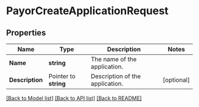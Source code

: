 # PayorCreateApplicationRequest

## Properties

Name | Type | Description | Notes
------------ | ------------- | ------------- | -------------
**Name** | **string** | The name of the application. | 
**Description** | Pointer to **string** | Description of the application. | [optional] 

[[Back to Model list]](../README.md#documentation-for-models) [[Back to API list]](../README.md#documentation-for-api-endpoints) [[Back to README]](../README.md)


